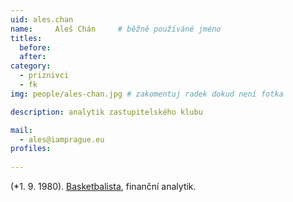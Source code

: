 ```yaml
---
uid: ales.chan
name:     Aleš Chán  	# běžně používáné jméno
titles:
  before: 
  after:
category:
  - priznivci
  - fk
img: people/ales-chan.jpg # zakomentuj radek dokud není fotka

description: analytik zastupitelského klubu

mail:
  - ales@iamprague.eu
profiles:
 
---
```


(*1. 9. 1980). <a href="https://cs.wikipedia.org/wiki/Ale%C5%A1_Ch%C3%A1n">Basketbalista</a>, finanční analytik.


